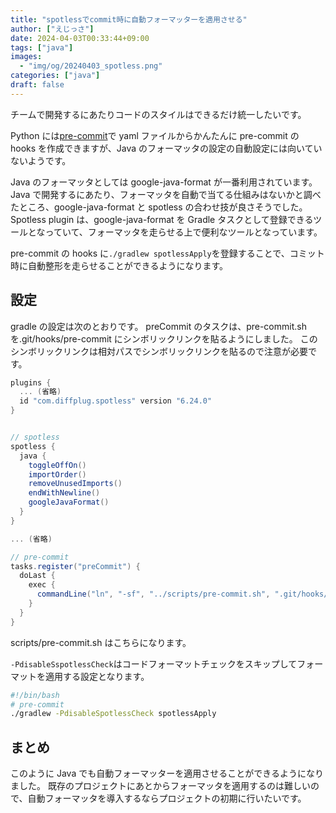 ```yaml
---
title: "spotlessでcommit時に自動フォーマッターを適用させる"
author: ["えじっさ"]
date: 2024-04-03T00:33:44+09:00
tags: ["java"]
images:
  - "img/og/20240403_spotless.png"
categories: ["java"]
draft: false
---
```


チームで開発するにあたりコードのスタイルはできるだけ統一したいです。

Python には[pre-commit](https://pre-commit.com/)で yaml ファイルからかんたんに pre-commit の hooks を作成できますが、Java のフォーマッタの設定の自動設定には向いていないようです。

Java のフォーマッタとしては google-java-format が一番利用されています。
Java で開発するにあたり、フォーマッタを自動で当てる仕組みはないかと調べたところ、google-java-format と spotless の合わせ技が良さそうでした。
Spotless plugin は、google-java-format を Gradle タスクとして登録できるツールとなっていて、フォーマッタを走らせる上で便利なツールとなっています。

pre-commit の hooks に`./gradlew spotlessApply`を登録することで、コミット時に自動整形を走らせることができるようになります。

## 設定

gradle の設定は次のとおりです。
preCommit のタスクは、pre-commit.sh を.git/hooks/pre-commit にシンボリックリンクを貼るようにしました。
このシンボリックリンクは相対パスでシンボリックリンクを貼るので注意が必要です。

```groovy
plugins {
  ... (省略)
  id "com.diffplug.spotless" version "6.24.0"
}


// spotless
spotless {
  java {
    toggleOffOn()
    importOrder()
    removeUnusedImports()
    endWithNewline()
    googleJavaFormat()
  }
}

... (省略)

// pre-commit
tasks.register("preCommit") {
  doLast {
    exec {
      commandLine("ln", "-sf", "../scripts/pre-commit.sh", ".git/hooks/pre-commit")
    }
  }
}

```

scripts/pre-commit.sh はこちらになります。

`-PdisableSspotlessCheck`はコードフォーマットチェックをスキップしてフォーマットを適用する設定となります。

```sh
#!/bin/bash
# pre-commit
./gradlew -PdisableSpotlessCheck spotlessApply
```

## まとめ

このように Java でも自動フォーマッターを適用させることができるようになりました。
既存のプロジェクトにあとからフォーマッタを適用するのは難しいので、自動フォーマッタを導入するならプロジェクトの初期に行いたいです。
